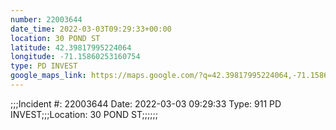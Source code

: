 ```yaml
---
number: 22003644
date_time: 2022-03-03T09:29:33+00:00
location: 30 POND ST
latitude: 42.39817995224064
longitude: -71.15860253160754
type: PD INVEST
google_maps_link: https://maps.google.com/?q=42.39817995224064,-71.15860253160754
---
```


;;;Incident #: 22003644  Date: 2022-03-03 09:29:33   Type: 911 PD INVEST;;;Location: 30 POND ST;;;;;;

